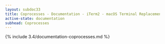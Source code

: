 ```yaml
---
layout: subdoc33
title: Coprocesses - Documentation - iTerm2 - macOS Terminal Replacement
active-state: documentation
subhead: Coprocesses
---
```

{% include 3.4/documentation-coprocesses.md %}
